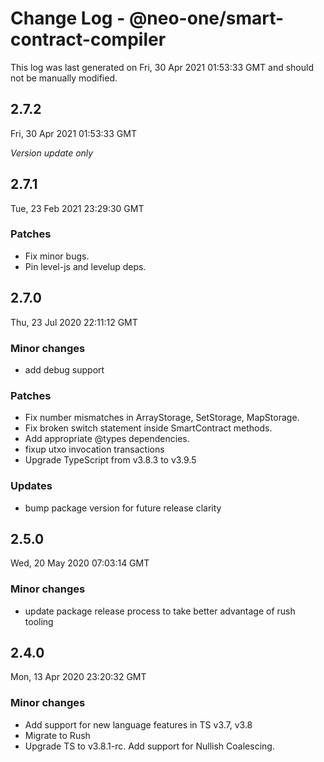 # Change Log - @neo-one/smart-contract-compiler

This log was last generated on Fri, 30 Apr 2021 01:53:33 GMT and should not be manually modified.

## 2.7.2
Fri, 30 Apr 2021 01:53:33 GMT

*Version update only*

## 2.7.1
Tue, 23 Feb 2021 23:29:30 GMT

### Patches

- Fix minor bugs.
- Pin level-js and levelup deps.

## 2.7.0
Thu, 23 Jul 2020 22:11:12 GMT

### Minor changes

- add debug support

### Patches

- Fix number mismatches in ArrayStorage, SetStorage, MapStorage.
- Fix broken switch statement inside SmartContract methods.
- Add appropriate @types dependencies.
- fixup utxo invocation transactions
- Upgrade TypeScript from v3.8.3 to v3.9.5

### Updates

- bump package version for future release clarity

## 2.5.0
Wed, 20 May 2020 07:03:14 GMT

### Minor changes

- update package release process to take better advantage of rush tooling

## 2.4.0
Mon, 13 Apr 2020 23:20:32 GMT

### Minor changes

- Add support for new language features in TS v3.7, v3.8
- Migrate to Rush
- Upgrade TS to v3.8.1-rc. Add support for Nullish Coalescing.


